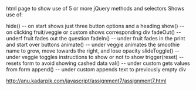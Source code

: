 html page to show use of 5 or more jQuery methods and selectors
Shows use of:

hide() -- on start shows just three button options and a heading
show() -- on clicking fruit/veggie or custom shows corresponding div
fadeOut() -- underf fruit fades out the question
fadeIn() -- under fruit fades in the print and  start over buttons
animate() -- under veggie animates the smoothie name to grow, move towards the right, and lose opacity 
slideToggle() -- under veggie toggles instructions to show or not to show
trigger(reset) --  resets form to avoid showing cashed data
val() -- under custom gets values from form
append() -- under custom appends text to previously empty div


http://anu.kadarpik.com/javascript/assignment7/assignment7.html